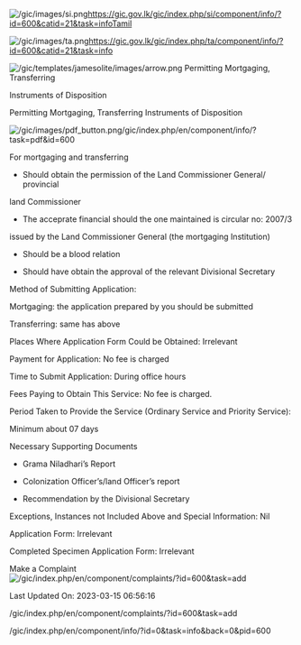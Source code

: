 <!-- Source: https://gic.gov.lk/gic/index.php/en/component/info/?id=600&catid=21&task=info -->

![/gic/images/si.png](/gic/images/si.png)https://gic.gov.lk/gic/index.php/si/component/info/?id=600&catid=21&task=infoTamil

![/gic/images/ta.png](/gic/images/ta.png)https://gic.gov.lk/gic/index.php/ta/component/info/?id=600&catid=21&task=info

![/gic/templates/jamesolite/images/arrow.png](/gic/templates/jamesolite/images/arrow.png) Permitting Mortgaging, Transferring

Instruments of Disposition

Permitting Mortgaging, Transferring Instruments of Disposition

![/gic/images/pdf_button.png](/gic/images/pdf_button.png)/gic/index.php/en/component/info/?task=pdf&id=600

For mortgaging and transferring

 * Should obtain the permission of the Land Commissioner General/ provincial

 land Commissioner

 * The acceprate financial should the one maintained is circular no: 2007/3

 issued by the Land Commissioner General (the mortgaging Institution)

 * Should be a blood relation

 * Should have obtain the approval of the relevant Divisional Secretary

Method of Submitting Application:

Mortgaging: the application prepared by you should be submitted

Transferring: same has above

Places Where Application Form Could be Obtained: Irrelevant

Payment for Application: No fee is charged

Time to Submit Application: During office hours

Fees Paying to Obtain This Service: No fee is charged.

Period Taken to Provide the Service (Ordinary Service and Priority Service):

Minimum about 07 days

Necessary Supporting Documents

 * Grama Niladhari’s Report

 * Colonization Officer’s/land Officer’s report

 * Recommendation by the Divisional Secretary

Exceptions, Instances not Included Above and Special Information: Nil

Application Form: Irrelevant

Completed Specimen Application Form: Irrelevant

Make a Complaint ![/gic/index.php/en/component/complaints/?id=600&task=add](/gic/index.php/en/component/complaints/?id=600&task=add)

Last Updated On: 2023-03-15 06:56:16

/gic/index.php/en/component/complaints/?id=600&task=add

/gic/index.php/en/component/info/?id=0&task=info&back=0&pid=600